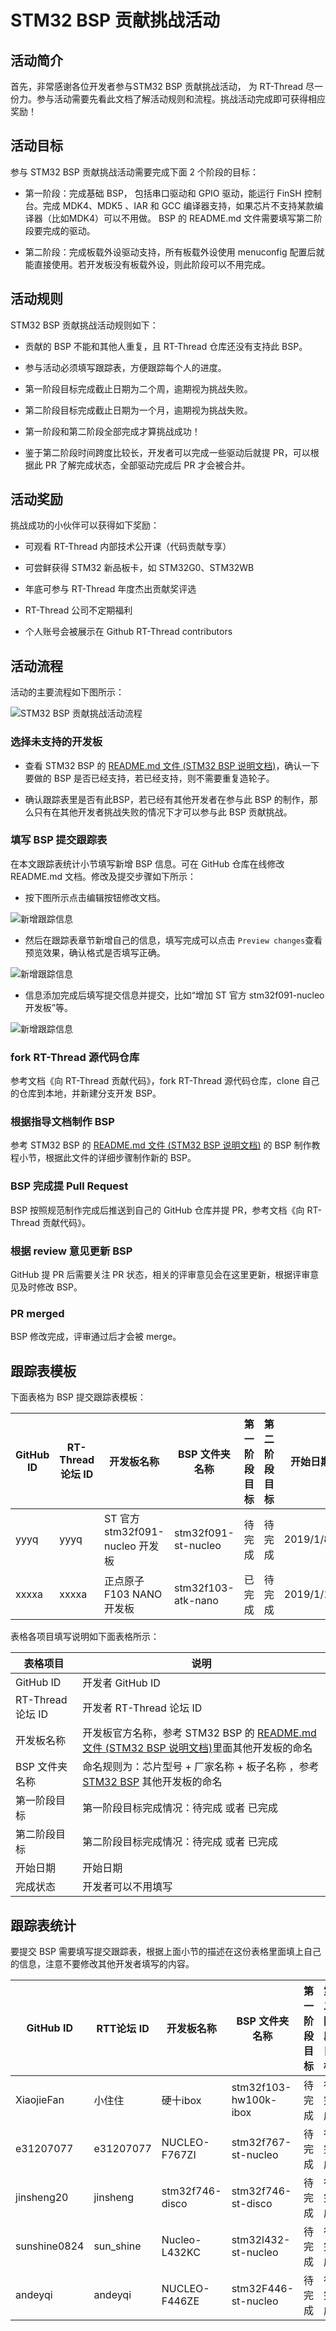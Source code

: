 # STM32 BSP 贡献挑战活动

## 活动简介

首先，非常感谢各位开发者参与STM32 BSP 贡献挑战活动， 为 RT-Thread 尽一份力。参与活动需要先看此文档了解活动规则和流程。挑战活动完成即可获得相应奖励！

## 活动目标

参与 STM32 BSP 贡献挑战活动需要完成下面  2 个阶段的目标：

* 第一阶段：完成基础 BSP， 包括串口驱动和 GPIO 驱动，能运行 FinSH 控制台。完成 MDK4、MDK5 、IAR 和 GCC 编译器支持，如果芯片不支持某款编译器（比如MDK4）可以不用做。 BSP 的 README.md 文件需要填写第二阶段要完成的驱动。

* 第二阶段：完成板载外设驱动支持，所有板载外设使用 menuconfig 配置后就能直接使用。若开发板没有板载外设，则此阶段可以不用完成。

## 活动规则

STM32 BSP 贡献挑战活动规则如下：

* 贡献的 BSP 不能和其他人重复，且 RT-Thread 仓库还没有支持此 BSP。

* 参与活动必须填写跟踪表，方便跟踪每个人的进度。

* 第一阶段目标完成截止日期为二个周，逾期视为挑战失败。

* 第二阶段目标完成截止日期为一个月，逾期视为挑战失败。

* 第一阶段和第二阶段全部完成才算挑战成功！

* 鉴于第二阶段时间跨度比较长，开发者可以完成一些驱动后就提 PR，可以根据此 PR 了解完成状态，全部驱动完成后 PR 才会被合并。

## 活动奖励

挑战成功的小伙伴可以获得如下奖励：

* 可观看 RT-Thread 内部技术公开课（代码贡献专享）

* 可尝鲜获得 STM32 新品板卡，如 STM32G0、STM32WB

* 年底可参与 RT-Thread 年度杰出贡献奖评选

* RT-Thread 公司不定期福利

* 个人账号会被展示在 Github RT-Thread contributors

## 活动流程

活动的主要流程如下图所示：

![STM32 BSP 贡献挑战活动流程](figures/bspflow.png)

### 选择未支持的开发板

* 查看 STM32 BSP 的 [README.md 文件 (STM32 BSP 说明文档)](https://github.com/RT-Thread/rt-thread/tree/master/bsp/stm32)，确认一下要做的 BSP 是否已经支持，若已经支持，则不需要重复造轮子。

* 确认跟踪表里是否有此BSP，若已经有其他开发者在参与此 BSP 的制作，那么只有在其他开发者挑战失败的情况下才可以参与此 BSP 贡献挑战。

### 填写 BSP 提交跟踪表

在本文跟踪表统计小节填写新增 BSP 信息。可在 GitHub 仓库在线修改 README.md 文档。修改及提交步骤如下所示：

* 按下图所示点击编辑按钮修改文档。

![新增跟踪信息](figures/edit.png)

* 然后在跟踪表章节新增自己的信息，填写完成可以点击 `Preview changes`查看预览效果，确认格式是否填写正确。

![新增跟踪信息](figures/add.png)

* 信息添加完成后填写提交信息并提交，比如“增加 ST 官方 stm32f091-nucleo 开发板”等。

![新增跟踪信息](figures/pr.png)

### fork RT-Thread 源代码仓库

参考文档《向 RT-Thread 贡献代码》，fork RT-Thread 源代码仓库，clone 自己的仓库到本地，并新建分支开发 BSP。

### 根据指导文档制作 BSP

参考 STM32 BSP 的 [README.md 文件 (STM32 BSP 说明文档)](https://github.com/RT-Thread/rt-thread/tree/master/bsp/stm32) 的 BSP 制作教程小节，根据此文件的详细步骤制作新的 BSP。

### BSP 完成提 Pull Request

BSP 按照规范制作完成后推送到自己的 GitHub 仓库并提 PR，参考文档《向 RT-Thread 贡献代码》。

### 根据 review 意见更新 BSP

GitHub 提 PR 后需要关注 PR 状态，相关的评审意见会在这里更新，根据评审意见及时修改 BSP。

### PR merged

BSP 修改完成，评审通过后才会被 merge。

## 跟踪表模板

下面表格为 BSP 提交跟踪表模板：

|**GitHub ID**| **RT-Thread 论坛 ID** |        **开发板名称**        |    **BSP 文件夹名称**  | **第一阶段目标** |**第二阶段目标** |**开始日期**|  **完成状态**|
| ------------| ---------------------|------------------------------| ----------------------| --------------  |--------------- | -------- | --------------- |
|       yyyq  |         yyyq         |ST 官方 stm32f091-nucleo 开发板 |  stm32f091-st-nucleo  |      待完成      | 待完成         |  2019/1/8 | 已提 PR  |
|       xxxxa |         xxxxa        |正点原子 F103 NANO 开发板       |   stm32f103-atk-nano  |      已完成      | 待完成         | 2019/1/10 |  待完成   |

表格各项目填写说明如下面表格所示：

|**表格项目**|  **说明**         |
| ------------- | --------------------------- |
|   GitHub ID     |  开发者 GitHub ID    |
|   RT-Thread 论坛 ID |  开发者 RT-Thread 论坛 ID    |
|   开发板名称     |   开发板官方名称，参考 STM32 BSP 的 [README.md 文件 (STM32 BSP 说明文档)](https://github.com/RT-Thread/rt-thread/tree/master/bsp/stm32)里面其他开发板的命名         |
|   BSP 文件夹名称 |   命名规则为：芯片型号  +  厂家名称 + 板子名称 ，参考 [STM32 BSP](https://github.com/RT-Thread/rt-thread/tree/master/bsp/stm32) 其他开发板的命名   |
|   第一阶段目标   | 第一阶段目标完成情况：待完成 或者 已完成    |
|   第二阶段目标   | 第二阶段目标完成情况：待完成 或者 已完成  |
|   开始日期      | 开始日期                      |
|   完成状态      |   开发者可以不用填写     |

## 跟踪表统计

要提交 BSP 需要填写提交跟踪表，根据上面小节的描述在这份表格里面填上自己的信息，注意不要修改其他开发者填写的内容。

|**GitHub ID**|**RTT论坛 ID**|**开发板名称**|**BSP 文件夹名称**|**第一阶段目标**|**第二阶段目标**|**开始日期**|**完成状态**|
| ------------| -----------  |------------ | ----------------| -------------- |---------------| ---------|-----------|
| XiaojieFan  | 小住住        |  硬十ibox    | stm32f103-hw100k-ibox|待完成      | 待完成       |  2019/1/8|          |
| e31207077  | e31207077     | NUCLEO-F767ZI | stm32f767-st-nucleo|待完成      | 待完成        |  2019/1/9|  已提pr        |
| jinsheng20  | jinsheng     |  stm32f746-disco | stm32f746-st-disco|待完成    | 待完成       |  2019/1/9|   已提pr       |
| sunshine0824| sun_shine    |  Nucleo-L432KC | stm32l432-st-nucleo|待完成    | 待完成       |  2019/1/9|  已提pr        |
| andeyqi     | andeyqi      |  NUCLEO-F446ZE | stm32F446-st-nucleo|待完成    | 待完成       |  2019/1/9|  已提pr       |
